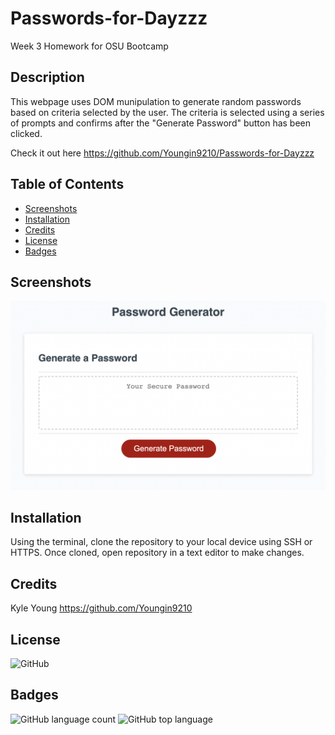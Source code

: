 # Passwords-for-Dayzzz

Week 3 Homework for OSU Bootcamp

## Description

This webpage uses DOM munipulation to generate random passwords based on criteria selected by the user.  The criteria is selected using a series of prompts and confirms after the "Generate Password" button has been clicked.

Check it out here https://github.com/Youngin9210/Passwords-for-Dayzzz

## Table of Contents

* [Screenshots](#screenshots)
* [Installation](#installation)
* [Credits](#credits)
* [License](#license)
* [Badges](#badges)

## Screenshots

![image](assets/images/passwordGenerator.png)

## Installation

Using the terminal, clone the repository to your local device using SSH or HTTPS.  Once cloned, open repository in a text editor to make changes.

## Credits

Kyle Young https://github.com/Youngin9210

## License

<img alt="GitHub" src="https://img.shields.io/github/license/youngin9210/Passwords-for-Dayzzz">

## Badges

<img alt="GitHub language count" src="https://img.shields.io/github/languages/count/youngin9210/Passwords-for-Dayzzz">
<img alt="GitHub top language" src="https://img.shields.io/github/languages/top/youngin9210/Passwords-for-Dayzzz">